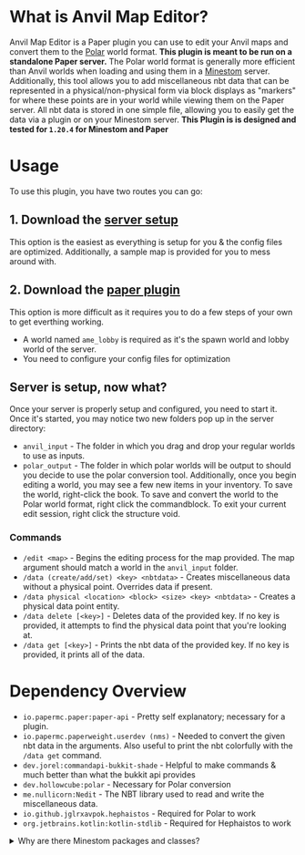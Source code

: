 # What is Anvil Map Editor?
Anvil Map Editor is a Paper plugin you can use to edit your Anvil maps and convert them to the [Polar](https://github.com/hollow-cube/polar) world format. **This plugin is meant to be run on a standalone Paper server.** The Polar world format is generally more efficient than Anvil worlds when loading and using them in a [Minestom](https://github.com/Minestom/Minestom) server. Additionally, this tool allows you to add miscellaneous nbt data that can be represented in a physical/non-physical form via block displays as "markers" for where these points are in your world while viewing them on the Paper server. All nbt data is stored in one simple file, allowing you to easily get the data via a plugin or on your Minestom server.
**This Plugin is is designed and tested for `1.20.4` for Minestom and Paper**

# Usage
To use this plugin, you have two routes you can go:

## 1. Download the [server setup](https://github.com/hapily04/AnvilMapEditor/releases/download/2.0/AnvilMapEditorSetup.zip)
This option is the easiest as everything is setup for you & the config files are optimized. Additionally, a sample map is provided for you to mess around with.

## 2. Download the [paper plugin](https://github.com/hapily04/AnvilMapEditor/releases/download/2.0/AnvilMapEditor-2.0.jar)
This option is more difficult as it requires you to do a few steps of your own to get everthing working.
- A world named `ame_lobby` is required as it's the spawn world and lobby world of the server.
- You need to configure your config files for optimization

## Server is setup, now what?
Once your server is properly setup and configured, you need to start it. Once it's started, you may notice two new folders pop up in the server directory:
- `anvil_input` - The folder in which you drag and drop your regular worlds to use as inputs.
- `polar_output` - The folder in which polar worlds will be output to should you decide to use the polar conversion tool.
Additionally, once you begin editing a world, you may see a few new items in your inventory.
To save the world, right-click the book.
To save and convert the world to the Polar world format, right click the commandblock.
To exit your current edit session, right click the structure void.

### Commands
- `/edit <map>` - Begins the editing process for the map provided. The map argument should match a world in the `anvil_input` folder.
- `/data (create/add/set) <key> <nbtdata>` - Creates miscellaneous data without a physical point. Overrides data if present.
- `/data physical <location> <block> <size> <key> <nbtdata>` - Creates a physical data point entity.
- `/data delete [<key>]` - Deletes data of the provided key. If no key is provided, it attempts to find the physical data point that you're looking at.
- `/data get [<key>]` - Prints the nbt data of the provided key. If no key is provided, it prints all of the data.

# Dependency Overview
- `io.papermc.paper:paper-api` - Pretty self explanatory; necessary for a plugin.
- `io.papermc.paperweight.userdev (nms)` - Needed to convert the given nbt data in the arguments. Also useful to print the nbt colorfully with the `/data get` command.
- `dev.jorel:commandapi-bukkit-shade` - Helpful to make commands & much better than what the bukkit api provides
- `dev.hollowcube:polar` - Necessary for Polar conversion
- `me.nullicorn:Nedit` - The NBT library used to read and write the miscellaneous data.
- `io.github.jglrxavpok.hephaistos` - Required for Polar to work
- `org.jetbrains.kotlin:kotlin-stdlib` - Required for Hephaistos to work

<details><summary>Why are there Minestom packages and classes?</summary>
Polar requires them to work, and I don't want to import all of Minestom.
</detauls>
